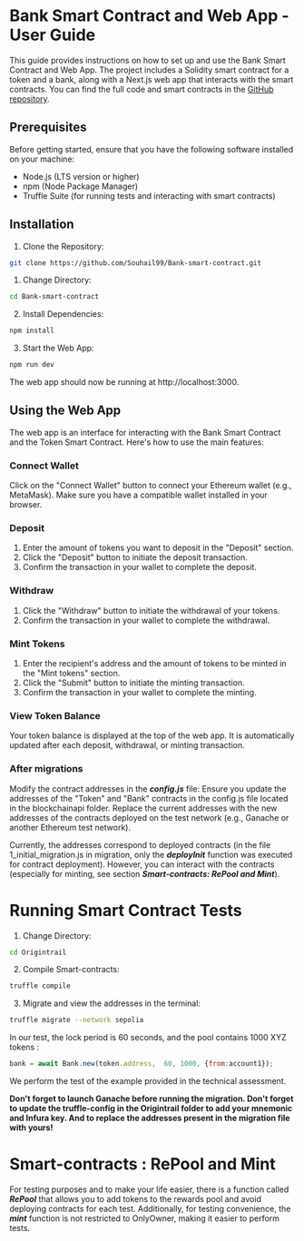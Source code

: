 # Bank Smart Contract and Web App - User Guide

This guide provides instructions on how to set up and use the Bank Smart Contract and Web App. The project includes a Solidity smart contract for a token and a bank, along with a Next.js web app that interacts with the smart contracts. You can find the full code and smart contracts in the [GitHub repository](https://github.com/Souhail99/Bank-smart-contract).

## Prerequisites
Before getting started, ensure that you have the following software installed on your machine:

- Node.js (LTS version or higher)
- npm (Node Package Manager)
- Truffle Suite (for running tests and interacting with smart contracts)

## Installation
1. Clone the Repository:
```bash
git clone https://github.com/Souhail99/Bank-smart-contract.git
```
1. Change Directory:
```bash
cd Bank-smart-contract
```
2. Install Dependencies:
```bash
npm install
```

3. Start the Web App:
```bash
npm run dev
```
The web app should now be running at http://localhost:3000.

## Using the Web App

The web app is an interface for interacting with the Bank Smart Contract and the Token Smart Contract. Here's how to use the main features:

### Connect Wallet

Click on the "Connect Wallet" button to connect your Ethereum wallet (e.g., MetaMask). Make sure you have a compatible wallet installed in your browser.

### Deposit

1. Enter the amount of tokens you want to deposit in the "Deposit" section.
2. Click the "Deposit" button to initiate the deposit transaction.
3. Confirm the transaction in your wallet to complete the deposit.

### Withdraw

1. Click the "Withdraw" button to initiate the withdrawal of your tokens.
2. Confirm the transaction in your wallet to complete the withdrawal.

### Mint Tokens

1. Enter the recipient's address and the amount of tokens to be minted in the "Mint tokens" section.
2. Click the "Submit" button to initiate the minting transaction.
3. Confirm the transaction in your wallet to complete the minting.

### View Token Balance

Your token balance is displayed at the top of the web app.
It is automatically updated after each deposit, withdrawal, or minting transaction.

### After migrations

Modify the contract addresses in the ***config.js*** file:
Ensure you update the addresses of the "Token" and "Bank" contracts in the config.js file located in the blockchainapi folder. Replace the current addresses with the new addresses of the contracts deployed on the test network (e.g., Ganache or another Ethereum test network).

Currently, the addresses correspond to deployed contracts (in the file 1_initial_migration.js in migration, only the ***deployInit*** function was executed for contract deployment). However, you can interact with the contracts (especially for minting, see section ***Smart-contracts: RePool and Mint***).


# Running Smart Contract Tests

1. Change Directory:
```bash
cd Origintrail
```
2. Compile Smart-contracts:
```bash
truffle compile
```
3. Migrate and view the addresses in the terminal:
```bash
truffle migrate --network sepolia
```
In our test, the lock period is 60 seconds, and the pool contains 1000 XYZ tokens :
```javascript
bank = await Bank.new(token.address,  60, 1000, {from:account1});
```
We perform the test of the example provided in the technical assessment.

**Don't forget to launch Ganache before running the migration. Don't forget to update the truffle-config in the Origintrail folder to add your mnemonic and Infura key. And to replace the addresses present in the migration file with yours!**

# Smart-contracts : RePool and Mint

For testing purposes and to make your life easier, there is a function called ***RePool*** that allows you to add tokens to the rewards pool and avoid deploying contracts for each test. Additionally, for testing convenience, the ***mint*** function is not restricted to OnlyOwner, making it easier to perform tests.
